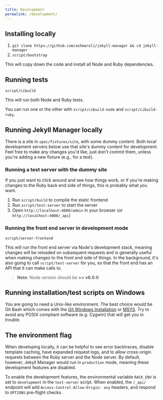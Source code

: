```yaml
---
title: Development
permalink: /development/
---
```


## Installing locally

1. `git clone https://github.com/ashmaroli/jekyll-manager && cd jekyll-manager`
2. `script/bootstrap`

This will copy down the code and install all Node and Ruby dependencies.


## Running tests

`script/cibuild`

This will run both Node and Ruby tests.

You can run one or the other with `script/cibuild-node` and `script/cibuild-ruby`.


## Running Jekyll Manager locally

There is a site in `spec/fixtures/site`, with some dummy content. Both local development servers below use that site's dummy content for development. Feel free to make any changes you'd like, just don't commit them, unless you're adding a new fixture (e.g., for a test).

### Running a test server with the dummy site

If you just want to click around and see how things work, or if you're making changes to the Ruby back end side of things, this is probably what you want.

1. Run `script/build` to compile the static frontend
2. Run `script/test-server` to start the server
3. Open `http://localhost:4000/admin` in your browser (or `http://localhost:4000/_api`)

### Running the front end server in development mode

`script/server-frontend`

This will run the front end server via Node's development stack, meaning changes will be reloaded on subsequent requests and is generally useful when making changes to the front end side of things. In the background, it's also going to call `script/test-server` for you, so that the front end has an API that it can make calls to.

> **Note**: Node version should be **>= v6.0.0**


## Running installation/test scripts on Windows

You are going to need a Unix-like environment. The best choice would be Git Bash which comes with the [Git Windows Installation](https://git-for-windows.github.io/) or [MSYS](http://www.mingw.org/wiki/msys). Try to avoid any POSIX compliant software (e.g. Cygwin) that will get you in trouble.


## The environment flag

When developing locally, it can be helpful to see error backtraces, disable template caching, have expanded request logs, and to allow cross-origin requests between the Ruby server and the Node server. By default, however, Jekyll Manager would run in `production` mode, meaning these development features are disabled.

To enable the development features, the environmental variable `RACK_ENV` is set to `development` in the `test-server` script. When enabled, the `/_api/` endpoint will add `Access-Control-Allow-Origin: any` headers, and respond to `OPTIONS` pre-flight checks.
